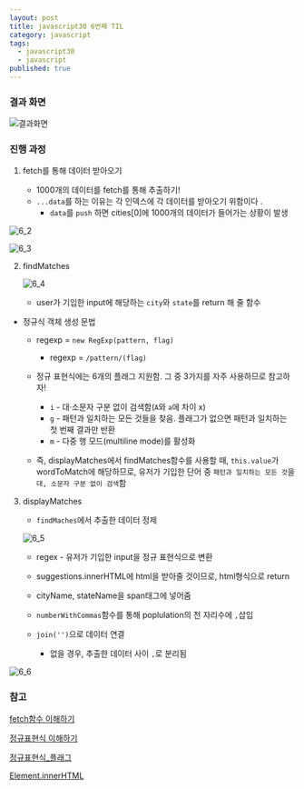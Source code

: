 ```yaml
---
layout: post
title: javascript30 6번째 TIL
category: javascript
tags:
  - javascript30
  - javascript
published: true
---
```

### 결과 화면

![결과화면](https://drive.google.com/uc?export=view&id=1iv6tghfClovRJvHeGWyLLIjqVeQLhnc-)


### 진행 과정 

1. fetch를 통해 데이터 받아오기

   - 1000개의 데이터를 fetch를 통해 추출하기!
   - `...data`를 하는 이유는 각 인덱스에 각 데이터를 받아오기 위함이다 .
     - `data`를 `push` 하면 cities[0]에 1000개의 데이터가 들어가는 상황이 발생

![6_2](https://drive.google.com/uc?export=view&id=1SKV52_V1NhCIvpkj7p8Jc94SHsg_91qC)




![6_3](https://drive.google.com/uc?export=view&id=1mqH5DQjX8ad8fCySwJO-m3bpnEoE-g-h)

2. findMatches 

   ![6_4](https://drive.google.com/uc?export=view&id=1DZIMNlAJi4QwOu7Ksw61D0DMn4ER5ZNz)

   - user가 기입한 input에 해당하는 `city`와 `state`를 return 해 줄 함수
   
- 정규식 객체 생성 문법 
  
  - regexp = `new RegExp(pattern, flag)`
     - regexp = `/pattern/(flag)`
  
   - 정규 표현식에는 6개의 플래그 지원함. 그 중 3가지를 자주 사용하므로 참고하자!

     - `i` - 대·소문자 구분 없이 검색함(`A`와 `a`에 차이 x)
     - `g` - 패턴과 일치하는 모든 것들을 찾음. 플래그가 없으면 패턴과 일치하는 첫 번째 결과만 반환
     - `m` - 다중 행 모드(multiline mode)를 활성화
     
   - 즉, displayMatches에서 findMatches함수를 사용할 때,  `this.value`가 wordToMatch에 해당하므로,  유저가 기입한 단어 중 `패턴과 일치하는 모든 것`을 `대, 소문자 구분 없이 검색`함



3. displayMatches

   - `findMaches`에서 추출한 데이터 정제
   
   ![6_5](https://drive.google.com/uc?export=view&id=1XCKX9GaBfwKRwerzR7uoomNsuG5UojKy)
   
   - regex - 유저가 기입한 input을 정규 표현식으로 변환
   - suggestions.innerHTML에 html을 받아줄 것이므로, html형식으로 return 
   
   - cityName, stateName을 span태그에 넣어줌
   
   - `numberWithCommas`함수를 통해 poplulation의 천 자리수에 `,`삽입
   
   - `join('')`으로 데이터 연결
     - 없을 경우, 추출한 데이터 사이 `,`로 분리됨

![6_6](https://drive.google.com/uc?export=view&id=126uhFoOecA-N9SAPZDV7LGKg6yWWSV-c)



### 참고

[fetch함수 이해하기](https://developer.mozilla.org/ko/docs/Web/API/Fetch_API/Fetch%EC%9D%98_%EC%82%AC%EC%9A%A9%EB%B2%95)

[정규표현식 이해하기](https://heropy.blog/2018/10/28/regexp/)

[정규표현식_플래그](https://ko.javascript.info/regexp-introduction)

[Element.innerHTML](https://developer.mozilla.org/ko/docs/Web/API/Element/innerHTML)
